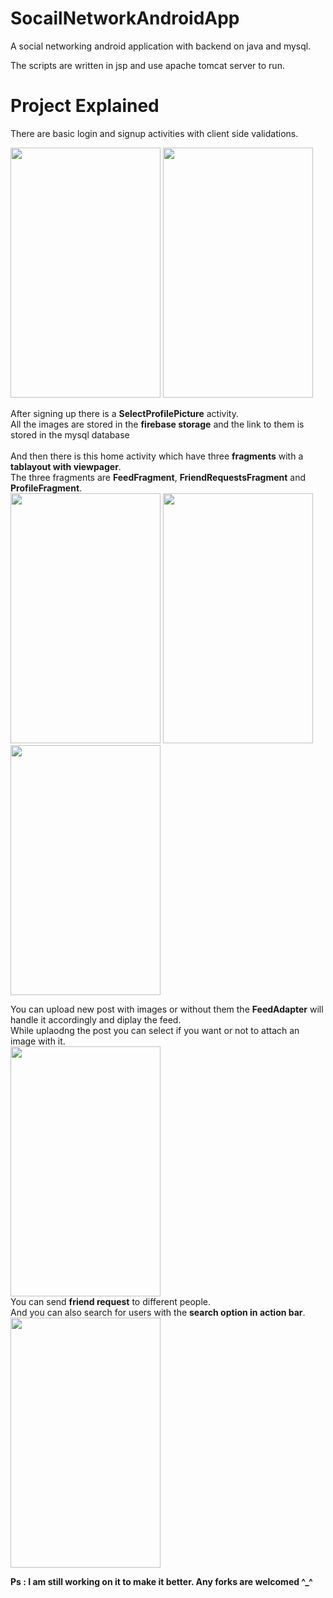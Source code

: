 # SocailNetworkAndroidApp
A social networking android application with backend on java and mysql.

The scripts are written in jsp and use apache tomcat server to run.

# Project Explained
There are basic login and signup activities with client side validations.
<p><img src="https://github.com/shivamvk/SocailNetworkAndroidApp/blob/master/images/Screenshot_20180704-154804.jpg" height="400px" width="240px">
<img src="https://github.com/shivamvk/SocailNetworkAndroidApp/blob/master/images/Screenshot_20180704-154812.jpg" height="400px" width="240px"></p>

After signing up there is a **SelectProfilePicture** activity.<br>
All the images are stored in the **firebase storage** and the link to them is stored in the mysql database<br><br>
And then there is this home activity which have three **fragments** with a **tablayout with viewpager**.<br>
The three fragments are **FeedFragment**, **FriendRequestsFragment** and **ProfileFragment**.
<br>
<img src="https://github.com/shivamvk/SocailNetworkAndroidApp/blob/master/images/Screenshot_20180704-154836.jpg" height="400px" width="240px">
<img src="https://github.com/shivamvk/SocailNetworkAndroidApp/blob/master/images/Screenshot_20180704-154845.jpg" height="400px" width="240px">
<img src="https://github.com/shivamvk/SocailNetworkAndroidApp/blob/master/images/Screenshot_20180704-154851.jpg" height="400px" width="240px">

You can upload new post with images or without them the **FeedAdapter** will handle it accordingly and diplay the feed.<br>
While uplaodng the post you can select if you want or not to attach an image with it.<br>
<img src="https://github.com/shivamvk/SocailNetworkAndroidApp/blob/master/images/Screenshot_20180704-161537.jpg" height="400px" width="240px"><br>
You can send **friend request** to different people.<br>
And you can also search for users with the **search option in action bar**.<br>
<img src="https://github.com/shivamvk/SocailNetworkAndroidApp/blob/master/images/Screenshot_20180704-154903.jpg" height="400px" width="240px">

**Ps : I am still working on it to make it better. Any forks are welcomed  ^_^**
